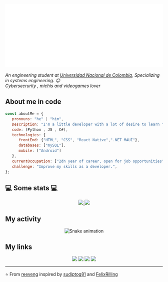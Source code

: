 <img src="https://github.com/MadLies/reeveng/blob/master/svg.svg"/>


<p><em>An engineering student at <a href="https://unal.edu.co/">Universidad Nacional de Colombia</a>, Specializing in systems engineering. 😊</br>
Cybersecrurity , michis and videogames lover 
</em></p>

## About me in code

```javascript
const aboutMe = {
   pronouns: "he" | "him",
   Description: "I'm a little developer with a lot of desire to learn ",
   code: [Python , JS , C#],
   technologies: {
      frontEnd: {"HTML", "CSS", "React Native",".NET MAUI"},
      databases: ["mySQL"],
      mobile: ["Android"]
   },
   currentOccupation: ["2dn year of career, open for job opportunities"],
   challenge: "Improve my skills as a developer.",
};
```


<h2>💻 Some stats 💻</h2>

<div align="center">
  <a href="https://github.com/MadLies">
    <img height="150em" src="https://github-readme-stats.vercel.app/api?username=MadLies&count_private=true&include_all_commits=true&show_icons=true&theme=highcontrast&hide_border=false&show_owner=true"/>
    <img height="150em" src="https://github-readme-stats.vercel.app/api/top-langs/?username=MadLies&theme=highcontrast&hide_border=false&&layout=compact"/>
  </a>
</div>




## My activity 
<div align="center">

  ![Snake animation](https://github.com/danielbped/danielbped/blob/output/github-contribution-grid-snake.svg)
  
</div>

## My links
<div align="center">
  <a href="" target="_blank"><img src="https://img.shields.io/badge/YouTube-FF0000?style=for-the-badge&logo=youtube&logoColor=white" target="_blank"></a>
  <a href="" target="_blank"><img src="https://img.shields.io/badge/-Instagram-%23E4405F?style=for-the-badge&logo=instagram&logoColor=white" target="_blank"></a>
  <a href="" target="_blank"><img src="https://img.shields.io/badge/-LinkedIn-%230077B5?style=for-the-badge&logo=linkedin&logoColor=white" target="_blank"></a> 
  <a href=""><img src="https://img.shields.io/badge/-Gmail-%23333?style=for-the-badge&logo=gmail&logoColor=white" target="_blank"></a>
</div>

---

⭐️ From [reeveng](https://github.com/reeveng) inspired by [sudiptog81](https://github.com/sudiptog81) and  [FelixRilling](https://github.com/)
